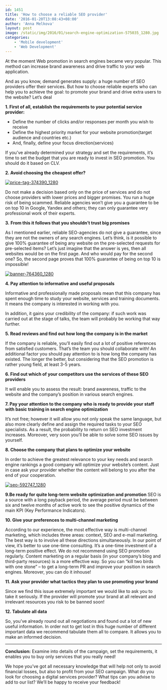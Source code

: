 ```yaml
---
id: 1451
title: 'How to choose a reliable SEO provider'
date: '2016-01-20T13:08:43+08:00'
author: 'Anna Melkova'
layout: post
image: /static/img/2016/01/search-engine-optimization-575035_1280.jpg
categories:
    - 'Mobile development'
    - 'Web Development'
---
```


At the moment Web promotion in search engines became very popular. This method can increase brand awareness and drive traffic to your web application.

And as you know, demand generates supply: a huge number of SEO providers offer their services. But how to choose reliable experts who can help you to achieve the goal: to promote your brand and drive extra users to the website? Let’s deal

**1. First of all, establish the requirements to your potential service provider:**

- Define the number of clicks and/or responses per month you wish to receive
- Define the highest priority market for your website promotion(target audience and countries etc.)
- And, finally, define your focus direction(services)

If you’ve already determined your strategy and set the requirements, it’s time to set the budget that you are ready to invest in SEO promotion. You should do it based on CLV.

**2. Avoid choosing the cheapest offer?**

[![price-tag-374390_1280](/static/img/2016/01/price-tag-374390_1280-300x300.png)](/static/img/2016/01/price-tag-374390_1280.png)

Do not make a decision based only on the price of services and do not choose providers with lower prices and bigger promises. You run a huge risk of being scammed. Reliable agencies won’t give you a guarantee to be on top 10 in Google, Yandex and others; they can only guarantee very professional work of their experts.

**3.** **From this it follows that you shouldn’t trust big promises**

As I mentioned earlier, reliable SEO-agencies do not give a guarantee, since they are not the owners of any search engines. Let’s think, is it possible to give 100% guarantee of being any website on the pre-selected requests for pre-selected items? Let’s just imagine that the answer is yes, then all websites would be on the first page. And who would pay for the second one? So, the second page proves that 100% guarantee of being on top 10 is impossible!

[![banner-764360_1280](/static/img/2016/01/banner-764360_1280-300x180.jpg)](/static/img/2016/01/banner-764360_1280.jpg)

**4. Pay attention to informative and useful proposals**

Informative and professionally made proposals mean that this company has spent enough time to study your website, services and training documents. It means the company is interested in working with you.

In addition, it gains your credibility of the company: if such work was carried out at the stage of talks, the team will probably be working that way further.

**5. Read reviews and find out how long the company is in the market**

If the company is reliable, you’ll easily find out a lot of positive references from satisfied customers. That’s the team you should collaborate with!
An additional factor you should pay attention to is how long the company has existed. The longer the better, but considering that the SEO promotion is rather young field, at least 3-5 years.

**6. Find out which of your competitors use the services of these SEO providers**

It will enable you to assess the result: brand awareness, traffic to the website and the company’s position in various search engines.

**7. Pay your attention to the company who is ready to provide your staff with basic training in search engine optimization**

It’s not free; however it will allow you not only speak the same language, but also more clearly define and assign the required tasks to your SEO specialists.
As a result, the probability to return on SEO investment increases. Moreover, very soon you’ll be able to solve some SEO issues by yourself.

**8. Choose the company that plans to optimize your website**

In order to achieve the greatest relevance to your key needs and search engine rankings a good company will optimize your website’s content. Just in case ask your provider whether the content will belong to you after the end of your cooperation.

[![seo-592747_1280](/static/img/2016/01/seo-592747_1280-300x198.png)](/static/img/2016/01/seo-592747_1280.png)

**9.Be ready for quite long-term website optimization and promotion**
SEO is a source with a long payback period, the average period must be between six and twelve months of active work to see the positive dynamics of the main KPI (Key Performance Indicators).

**10. Give your preferences to multi-channel marketing**

According to our experience, the most effective way is multi-channel marketing, which includes three areas: context, SEO and e-mail marketing. The best way is to involve all these directions simultaneously.
In our point of view, it’s better to use one-time consulting. It’s a one-time investment of a long-term positive effect. We do not recommend using SEO promotion regularly.
Content marketing on a regular basis (in your company’s blog and third-party resources) is a more effective way. So you can “kill two birds with one stone” – to get a long-term PR and improve your position in search engines. Moreover, you can do it inhouse!

**11. Ask your provider what tactics they plan to use promoting your brand**

Since we find this issue extremely important we would like to ask you to take it seriously. If the provider will promote your brand at all relevant and irrelevant resources you risk to be banned soon!

**12. Tabulate all data**

So, you’ve already round out all negotiations and found out a lot of new useful information. In order not to get lost in this huge number of different important data we recommend tabulate them all to compare. It allows you to make an informed decision.

- - - - - -

**Conclusion:**
Examine into details of the campaign, set the requirements, it enables you to buy only services that you really need!

We hope you’ve got all necessary knowledge that will help not only to avoid financial losses, but also to profit from your SEO campaign. What do you look for choosing a digital services provider? What tips can you advise to add to our list? We’ll be happy to receive your feedback!